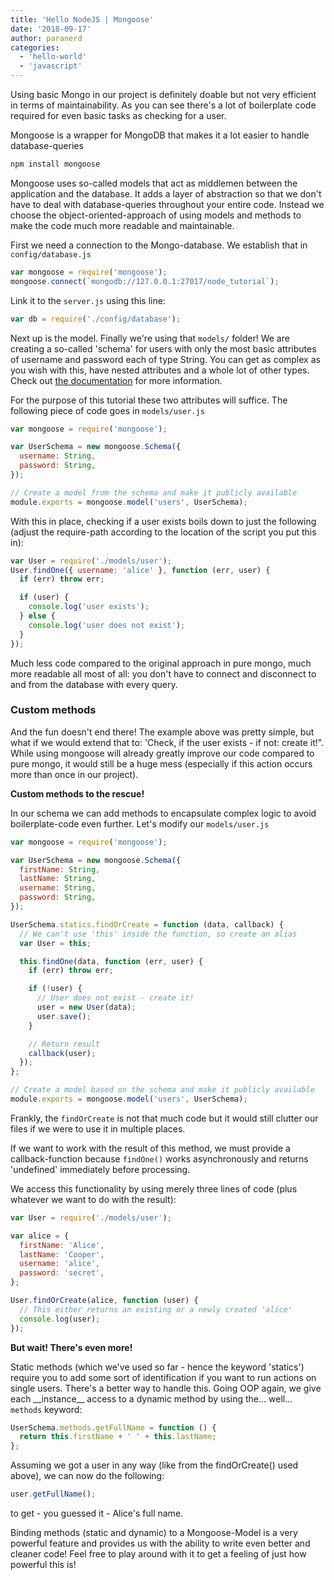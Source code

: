 ```yaml
---
title: 'Hello NodeJS | Mongoose'
date: '2018-09-17'
author: paranerd
categories:
  - 'hello-world'
  - 'javascript'
---
```


Using basic Mongo in our project is definitely doable but not very efficient in terms of maintainability. As you can see there's a lot of boilerplate code required for even basic tasks as checking for a user.

Mongoose is a wrapper for MongoDB that makes it a lot easier to handle database-queries

```bash { linenos=table }
npm install mongoose
```

Mongoose uses so-called models that act as middlemen between the application and the database. It adds a layer of abstraction so that we don't have to deal with database-queries throughout your entire code. Instead we choose the object-oriented-approach of using models and methods to make the code much more readable and maintainable.

First we need a connection to the Mongo-database. We establish that in `config/database.js`

```js { linenos=table }
var mongoose = require('mongoose');
mongoose.connect(`mongodb://127.0.0.1:27017/node_tutorial`);
```

Link it to the `server.js` using this line:

```js { linenos=table }
var db = require('./config/database');
```

Next up is the model. Finally we're using that `models/` folder! We are creating a so-called 'schema' for users with only the most basic attributes of username and password each of type String. You can get as complex as you wish with this, have nested attributes and a whole lot of other types. Check out [the documentation](http://mongoosejs.com/docs/schematypes.html) for more information.

For the purpose of this tutorial these two attributes will suffice. The following piece of code goes in `models/user.js`

```js { linenos=table }
var mongoose = require('mongoose');

var UserSchema = new mongoose.Schema({
  username: String,
  password: String,
});

// Create a model from the schema and make it publicly available
module.exports = mongoose.model('users', UserSchema);
```

With this in place, checking if a user exists boils down to just the following (adjust the require-path according to the location of the script you put this in):

```js { linenos=table }
var User = require('./models/user');
User.findOne({ username: 'alice' }, function (err, user) {
  if (err) throw err;

  if (user) {
    console.log('user exists');
  } else {
    console.log('user does not exist');
  }
});
```

Much less code compared to the original approach in pure mongo, much more readable all most of all: you don't have to connect and disconnect to and from the database with every query.

### Custom methods

And the fun doesn't end there! The example above was pretty simple, but what if we would extend that to: 'Check, if the user exists - if not: create it!". While using mongoose will already greatly improve our code compared to pure mongo, it would still be a huge mess (especially if this action occurs more than once in our project).

**Custom methods to the rescue!**

In our schema we can add methods to encapsulate complex logic to avoid boilerplate-code even further. Let's modify our `models/user.js`

```js { linenos=table }
var mongoose = require('mongoose');

var UserSchema = new mongoose.Schema({
  firstName: String,
  lastName: String,
  username: String,
  password: String,
});

UserSchema.statics.findOrCreate = function (data, callback) {
  // We can't use 'this' inside the function, so create an alias
  var User = this;

  this.findOne(data, function (err, user) {
    if (err) throw err;

    if (!user) {
      // User does not exist - create it!
      user = new User(data);
      user.save();
    }

    // Return result
    callback(user);
  });
};

// Create a model based on the schema and make it publicly available
module.exports = mongoose.model('users', UserSchema);
```

Frankly, the `findOrCreate` is not that much code but it would still clutter our files if we were to use it in multiple places.

If we want to work with the result of this method, we must provide a callback-function because `findOne()` works asynchronously and returns 'undefined' immediately before processing.

We access this functionality by using merely three lines of code (plus whatever we want to do with the result):

```js { linenos=table }
var User = require('./models/user');

var alice = {
  firstName: 'Alice',
  lastName: 'Cooper',
  username: 'alice',
  password: 'secret',
};

User.findOrCreate(alice, function (user) {
  // This either returns an existing or a newly created 'alice'
  console.log(user);
});
```

**But wait! There's even more!**

Static methods (which we've used so far - hence the keyword 'statics') require you to add some sort of identification if you want to run actions on single users. There's a better way to handle this. Going OOP again, we give each \_\_instance\_\_ access to a dynamic method by using the... well... `methods` keyword:

```js { linenos=table }
UserSchema.methods.getFullName = function () {
  return this.firstName + ' ' + this.lastName;
};
```

Assuming we got a user in any way (like from the findOrCreate() used above), we can now do the following:

```js { linenos=table }
user.getFullName();
```

to get - you guessed it - Alice's full name.

Binding methods (static and dynamic) to a Mongoose-Model is a very powerful feature and provides us with the ability to write even better and cleaner code! Feel free to play around with it to get a feeling of just how powerful this is!
